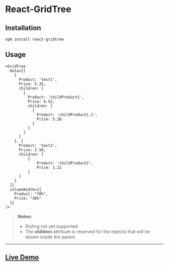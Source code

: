 ﻿React-GridTree
===================

Installation
-----
 
```
npm install react-gridtree
```

Usage
-------


```
<GridTree
  data={[
    {
      Product: 'test1',
      Price: 5.35,
      children: [
        {
          Product: 'childProduct1',
          Price: 6.52,
          children: [
	        {
		      Product: 'childProduct1.1',
		      Price: 5.20
	        }
          ]
        }
      ]
    }, {
      Product: 'test2',
      Price: 2.50,
      children: [
	      {
		      Product: 'childProduct2',
		      Price: 1.21
	      }
      ]
    }
  ]}
  columnWidth={{
    Product: "70%",
	Price: "30%"
  }}
/>
```



> **Notes:**
> - Styling not yet supported
> - The **children** attribute is reserved for the objects that will be shown inside the parent

----


[Live Demo](https://phillbeck.github.io/react-gridtree-example/)
-----